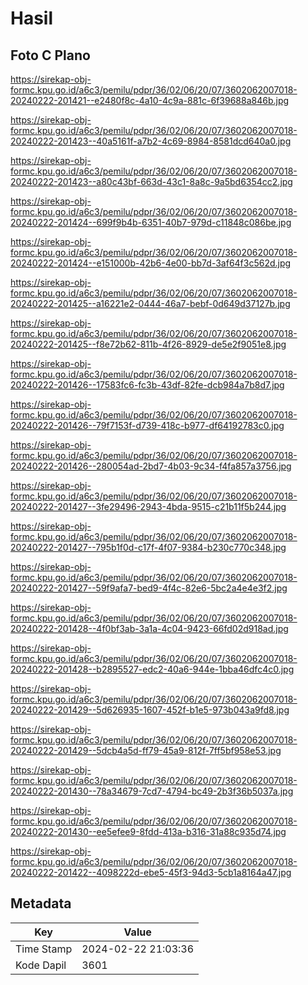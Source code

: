 # Hasil

## Foto C Plano

https://sirekap-obj-formc.kpu.go.id/a6c3/pemilu/pdpr/36/02/06/20/07/3602062007018-20240222-201421--e2480f8c-4a10-4c9a-881c-6f39688a846b.jpg

https://sirekap-obj-formc.kpu.go.id/a6c3/pemilu/pdpr/36/02/06/20/07/3602062007018-20240222-201423--40a5161f-a7b2-4c69-8984-8581dcd640a0.jpg

https://sirekap-obj-formc.kpu.go.id/a6c3/pemilu/pdpr/36/02/06/20/07/3602062007018-20240222-201423--a80c43bf-663d-43c1-8a8c-9a5bd6354cc2.jpg

https://sirekap-obj-formc.kpu.go.id/a6c3/pemilu/pdpr/36/02/06/20/07/3602062007018-20240222-201424--699f9b4b-6351-40b7-979d-c11848c086be.jpg

https://sirekap-obj-formc.kpu.go.id/a6c3/pemilu/pdpr/36/02/06/20/07/3602062007018-20240222-201424--e151000b-42b6-4e00-bb7d-3af64f3c562d.jpg

https://sirekap-obj-formc.kpu.go.id/a6c3/pemilu/pdpr/36/02/06/20/07/3602062007018-20240222-201425--a16221e2-0444-46a7-bebf-0d649d37127b.jpg

https://sirekap-obj-formc.kpu.go.id/a6c3/pemilu/pdpr/36/02/06/20/07/3602062007018-20240222-201425--f8e72b62-811b-4f26-8929-de5e2f9051e8.jpg

https://sirekap-obj-formc.kpu.go.id/a6c3/pemilu/pdpr/36/02/06/20/07/3602062007018-20240222-201426--17583fc6-fc3b-43df-82fe-dcb984a7b8d7.jpg

https://sirekap-obj-formc.kpu.go.id/a6c3/pemilu/pdpr/36/02/06/20/07/3602062007018-20240222-201426--79f7153f-d739-418c-b977-df64192783c0.jpg

https://sirekap-obj-formc.kpu.go.id/a6c3/pemilu/pdpr/36/02/06/20/07/3602062007018-20240222-201426--280054ad-2bd7-4b03-9c34-f4fa857a3756.jpg

https://sirekap-obj-formc.kpu.go.id/a6c3/pemilu/pdpr/36/02/06/20/07/3602062007018-20240222-201427--3fe29496-2943-4bda-9515-c21b11f5b244.jpg

https://sirekap-obj-formc.kpu.go.id/a6c3/pemilu/pdpr/36/02/06/20/07/3602062007018-20240222-201427--795b1f0d-c17f-4f07-9384-b230c770c348.jpg

https://sirekap-obj-formc.kpu.go.id/a6c3/pemilu/pdpr/36/02/06/20/07/3602062007018-20240222-201427--59f9afa7-bed9-4f4c-82e6-5bc2a4e4e3f2.jpg

https://sirekap-obj-formc.kpu.go.id/a6c3/pemilu/pdpr/36/02/06/20/07/3602062007018-20240222-201428--4f0bf3ab-3a1a-4c04-9423-66fd02d918ad.jpg

https://sirekap-obj-formc.kpu.go.id/a6c3/pemilu/pdpr/36/02/06/20/07/3602062007018-20240222-201428--b2895527-edc2-40a6-944e-1bba46dfc4c0.jpg

https://sirekap-obj-formc.kpu.go.id/a6c3/pemilu/pdpr/36/02/06/20/07/3602062007018-20240222-201429--5d626935-1607-452f-b1e5-973b043a9fd8.jpg

https://sirekap-obj-formc.kpu.go.id/a6c3/pemilu/pdpr/36/02/06/20/07/3602062007018-20240222-201429--5dcb4a5d-ff79-45a9-812f-7ff5bf958e53.jpg

https://sirekap-obj-formc.kpu.go.id/a6c3/pemilu/pdpr/36/02/06/20/07/3602062007018-20240222-201430--78a34679-7cd7-4794-bc49-2b3f36b5037a.jpg

https://sirekap-obj-formc.kpu.go.id/a6c3/pemilu/pdpr/36/02/06/20/07/3602062007018-20240222-201430--ee5efee9-8fdd-413a-b316-31a88c935d74.jpg

https://sirekap-obj-formc.kpu.go.id/a6c3/pemilu/pdpr/36/02/06/20/07/3602062007018-20240222-201422--4098222d-ebe5-45f3-94d3-5cb1a8164a47.jpg


## Metadata

| Key        | Value               |
| ---------- | ------------------- |
| Time Stamp | 2024-02-22 21:03:36 |
| Kode Dapil | 3601                |



